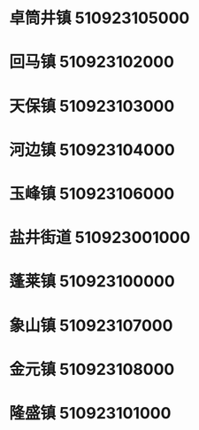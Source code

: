 # 卓筒井镇 510923105000
# 回马镇 510923102000
# 天保镇 510923103000
# 河边镇 510923104000
# 玉峰镇 510923106000
# 盐井街道 510923001000
# 蓬莱镇 510923100000
# 象山镇 510923107000
# 金元镇 510923108000
# 隆盛镇 510923101000
